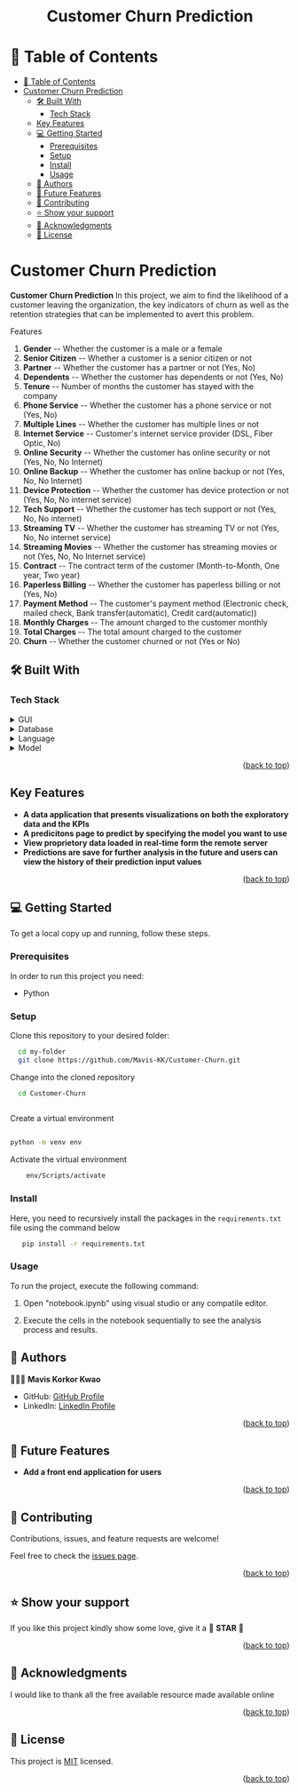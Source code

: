 <a name="readme-top"></a>

<div align="center">
  <h1><b>Customer Churn Prediction</b></h1>
</div>

<!-- TABLE OF CONTENTS -->

# 📗 Table of Contents

- [📗 Table of Contents](#-table-of-contents)
- [Customer Churn Prediction ](#customer-churn-prediction-)
  - [🛠 Built With ](#-built-with-)
    - [Tech Stack ](#tech-stack-)
  - [Key Features ](#key-features-)
  - [💻 Getting Started ](#-getting-started-)
    - [Prerequisites](#prerequisites)
    - [Setup](#setup)
    - [Install](#install)
    - [Usage](#usage)
  - [👥 Authors ](#-authors-)
  - [🔭 Future Features ](#-future-features-)
  - [🤝 Contributing ](#-contributing-)
  - [⭐️ Show your support ](#️-show-your-support-)
  - [🙏 Acknowledgments ](#-acknowledgments-)
  - [📝 License ](#-license-)

<!-- PROJECT DESCRIPTION -->

# Customer Churn Prediction <a name="about-project"></a>

**Customer Churn Prediction** In this project, we aim to find the likelihood of a customer leaving the organization, the key indicators of churn as well as the retention strategies that can be implemented to avert this problem.

Features
1. **Gender** -- Whether the customer is a male or a female
2. **Senior Citizen** -- Whether a customer is a senior citizen or not
3. **Partner** -- Whether the customer has a partner or not (Yes, No)
4. **Dependents** -- Whether the customer has dependents or not (Yes, No)
5. **Tenure** -- Number of months the customer has stayed with the company
6. **Phone Service**  -- Whether the customer has a phone service or not (Yes, No)
7. **Multiple Lines** -- Whether the customer has multiple lines or not
8. **Internet Service** -- Customer's internet service provider (DSL, Fiber Optic, No)
9. **Online Security** -- Whether the customer has online security or not (Yes, No, No Internet)
10. **Online Backup** -- Whether the customer has online backup or not (Yes, No, No Internet)
11. **Device Protection** -- Whether the customer has device protection or not (Yes, No, No internet service)
12. **Tech Support** -- Whether the customer has tech support or not (Yes, No, No internet)
13. **Streaming TV** -- Whether the customer has streaming TV or not (Yes, No, No internet service)
14. **Streaming Movies** -- Whether the customer has streaming movies or not (Yes, No, No Internet service)
15. **Contract** -- The contract term of the customer (Month-to-Month, One year, Two year)
16. **Paperless Billing** -- Whether the customer has paperless billing or not (Yes, No)
17. **Payment Method** -- The customer's payment method (Electronic check, mailed check, Bank transfer(automatic), Credit card(automatic))
18. **Monthly Charges** -- The amount charged to the customer monthly
19. **Total Charges** -- The total amount charged to the customer
20. **Churn** -- Whether the customer churned or not (Yes or No)

## 🛠 Built With <a name="built-with"></a>

### Tech Stack <a name="tech-stack"></a>

<details>
  <summary>GUI</summary>
  <ul>
    <li><a href="">Streamlit</a></li>
  </ul>
</details>

<details>
<summary>Database</summary>
  <ul>
    <li><a href="">Microsoft SQL Server</a></li>
  </ul>
</details>

<details>
<summary>Language</summary>
  <ul>
    <li><a href="">Python</a></li>
  </ul>
</details>

<details>
<summary>Model</summary>
  <ul>
    <li><a href="">Sklearn</a></li>
  </ul>
</details>

<p align="right">(<a href="#readme-top">back to top</a>)</p>
<!-- Features -->

## Key Features <a name="key-features"></a>

- **A data application that presents visualizations on both the exploratory data and the KPIs**
- **A predicitons page to predict by specifying the model you want to use**
- **View proprietory data loaded in real-time form the remote server**
- **Predictions are save for further analysis in the future and users can view the history of their prediction input values**


<p align="right">(<a href="#readme-top">back to top</a>)</p>


<!-- GETTING STARTED -->

## 💻 Getting Started <a name="getting-started"></a>


To get a local copy up and running, follow these steps.

### Prerequisites

In order to run this project you need:

- Python


### Setup

Clone this repository to your desired folder:


```sh
  cd my-folder
  git clone https://github.com/Mavis-KK/Customer-Churn.git
```

Change into the cloned repository

```sh
  cd Customer-Churn
  
```

Create a virtual environment

```sh

python -m venv env

```

Activate the virtual environment

```sh
    env/Scripts/activate
```


### Install

Here, you need to recursively install the packages in the `requirements.txt` file using the command below 

```sh
   pip install -r requirements.txt
```


### Usage

To run the project, execute the following command:

1. Open "notebook.ipynb" using visual studio or any compatile editor.

2. Execute the cells in the notebook sequentially to see the analysis process and results.


<!-- AUTHORS -->

## 👥 Authors <a name="authors"></a>

🕵🏽‍♀️ **Mavis Korkor Kwao**

- GitHub: [GitHub Profile](https://github.com/mavis-kk)
- LinkedIn: [LinkedIn Profile](https://www.linkedin.com/in/mavis-kwao-16960012b/)

<p align="right">(<a href="#readme-top">back to top</a>)</p>

<!-- FUTURE FEATURES -->

## 🔭 Future Features <a name="future-features"></a>


- **Add a front end application for users**
  
  
<p align="right">(<a href="#readme-top">back to top</a>)</p>

<!-- CONTRIBUTING -->

## 🤝 Contributing <a name="contributing"></a>

Contributions, issues, and feature requests are welcome!

Feel free to check the [issues page](../../issues/).

<p align="right">(<a href="#readme-top">back to top</a>)</p>

<!-- SUPPORT -->

## ⭐️ Show your support <a name="support"></a>

If you like this project kindly show some love, give it a 🌟 **STAR** 🌟

<p align="right">(<a href="#readme-top">back to top</a>)</p>

<!-- ACKNOWLEDGEMENTS -->

## 🙏 Acknowledgments <a name="acknowledgements"></a>

I would like to thank all the free available resource made available online

<p align="right">(<a href="#readme-top">back to top</a>)</p>

<!-- LICENSE -->

## 📝 License <a name="license"></a>

This project is [MIT](./LICENSE) licensed.

<p align="right">(<a href="#readme-top">back to top</a>)</p>


